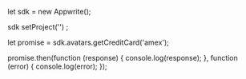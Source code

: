 let sdk = new Appwrite();

sdk
    setProject('')
;

let promise = sdk.avatars.getCreditCard('amex');

promise.then(function (response) {
    console.log(response);
}, function (error) {
    console.log(error);
});